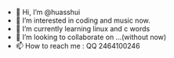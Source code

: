 - 👋 Hi, I’m @huasshui
- 👀 I’m interested in coding and music now.
- 🌱 I’m currently learning linux and c words
- 💞️ I’m looking to collaborate on ...(without now)
- 📫 How to reach me : QQ 2464100246

<!---
huasshui/huasshui is a ✨ special ✨ repository because its `README.md` (this file) appears on your GitHub profile.
You can click the Preview link to take a look at your changes.
--->
